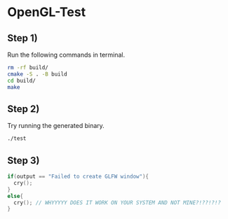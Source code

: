 # OpenGL-Test
## Step 1)
Run the following commands in terminal.
```bash
rm -rf build/
cmake -S . -B build
cd build/
make
```


## Step 2)
Try running the generated binary.

```bash
./test
```

## Step 3)
```c++
if(output == "Failed to create GLFW window"){
  cry();
}
else{
  cry(); // WHYYYYY DOES IT WORK ON YOUR SYSTEM AND NOT MINE?!??!?!?
}
```
